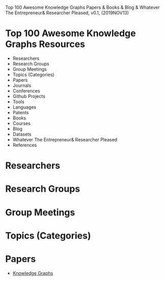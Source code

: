 Top 100 Awesome Knowledge Graphs Papers & Books & Blog & Whatever The Entrepreneur& Researcher Pleased, v0.1,
(2019NOV13)

# Top 100 Awesome Knowledge Graphs Resources
+ Researchers
+ Research Groups
+ Group Meetings
+ Topics (Categories)
+ Papers
+ Journals
+ Conferences
+ Github Projects
+ Tools
+ Languages
+ Patents
+ Books
+ Courses
+ Blog
+ Datasets
+ Whatever The Entrepreneur& Researcher Pleased
+ References

# Researchers


# Research Groups

# Group Meetings

# Topics (Categories)

# Papers
+ [Knowledge Graphs](https://arxiv.org/abs/2003.02320)

